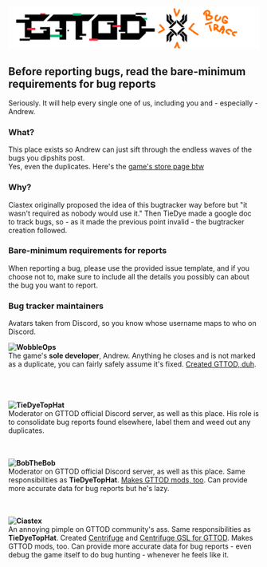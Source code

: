 ![img](https://github.com/Ciastex/ArcadeCoinBugCentral/blob/master/gttod_bugtracc.png)

## Before reporting bugs, read the bare-minimum requirements for bug reports
Seriously. It will help every single one of us, including you and - especially - Andrew.

### What?
This place exists so Andrew can just sift through the endless waves of the bugs you dipshits post.  
Yes, even the duplicates. Here's the [game's store page btw](https://store.steampowered.com/app/541200/Get_To_The_Orange_Door)

### Why?
Ciastex originally proposed the idea of this bugtracker way before but "it wasn't required as nobody would use it." Then TieDye made a google doc to track bugs, so - as it made the previous point invalid - the bugtracker creation followed.

### Bare-minimum requirements for reports
When reporting a bug, please use the provided issue template, and if you choose not to, make sure to include all the details you possibly can about the bug you want to report.

### Bug tracker maintainers  
Avatars taken from Discord, so you know whose username maps to who on Discord.  
  
**WobbleOps**<img align="left" src="https://cdn.discordapp.com/avatars/167748753263034368/a_32ebd62073f5555a7ddefbafb0bf4903.png?size=128"></img>  
The game's **sole developer**, Andrew. Anything he closes and is not marked as a duplicate, you can fairly safely assume it's fixed. [Created GTTOD, duh](https://store.steampowered.com/app/541200/Get_To_The_Orange_Door).
&nbsp;  
&nbsp;    
&nbsp;  

**TieDyeTopHat**<img align="left" src="https://cdn.discordapp.com/avatars/143132670052794378/bd36ae1fb7f916e540faa5e7c4879434.png?size=128"></img>  
Moderator on GTTOD official Discord server, as well as this place. His role is to consolidate bug reports found elsewhere, label them and weed out any duplicates.
&nbsp;  
&nbsp;  
&nbsp;  

**BobTheBob**<img align="left" src="https://cdn.discordapp.com/avatars/239314727937900544/be7b2df2b44213df48c1f073d9ccf363.png?size=128"></img>    
Moderator on GTTOD official Discord server, as well as this place. Same responsibilities as **TieDyeTopHat**. [Makes GTTOD mods, too](https://github.com/BobTheBob9?tab=repositories). Can provide more accurate data for bug reports but he's lazy.  
&nbsp;  
&nbsp;  

**Ciastex**<img align="left" src="https://cdn.discordapp.com/avatars/85162981125541888/e6280c8e57fda9fe6660102c2868e6f0.png?size=128"></img>   
An annoying pimple on GTTOD community's ass. Same responsibilities as **TieDyeTopHat**. Created [Centrifuge](https://github.com/Ciastex/Centrifuge#readme) and [Centrifuge GSL for GTTOD](https://github.com/Ciastex/Centrifuge.GTTOD). Makes GTTOD mods, too. Can provide more accurate data for bug reports - even debug the game itself to do bug hunting - whenever he feels like it.
&nbsp;  
&nbsp;  
&nbsp; 
    
